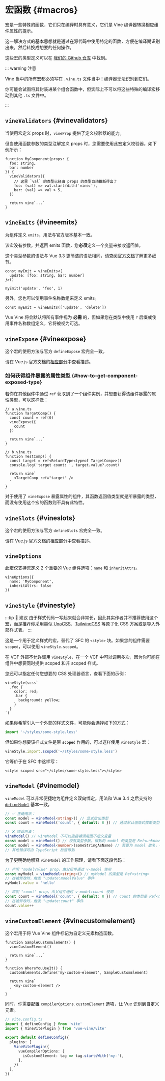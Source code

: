 # 宏函数 {#macros}

宏是一些特殊的函数，它们只在编译时具有意义，它们是 Vine 编译器转换相应组件属性的提示。

这一解决方式的基本思想就是通过在源代码中使用特定的函数，方便在编译期识别出来，然后转换成想要的任何操作。

这些宏的类型定义可以在 [我们的 Github 仓库](https://github.com/vue-vine/vue-vine/blob/main/packages/vue-vine/types/macros.d.ts) 中找到。

::: warning 注意

Vine 当中的所有宏都必须写在 `.vine.ts` 文件当中！编译器无法识别到它们。

你可能会试图将其封装进某个组合函数中，但实际上不可以将这些特殊的编译宏移动到其他 `.ts` 文件中。

:::

## `vineValidators` {#vinevalidators}

当使用宏定义 props 时，`vineProp` 提供了定义校验器的能力。

但当使用函数参数的类型注解定义 props 时，您需要使用此宏定义校验器，如下例所示：

```vue-vine
function MyComponent(props: {
  foo: string,
  bar: number
}) {
  vineValidators({
    // 这里 `val` 的类型已经由 props 的类型自动推断得出了
    foo: (val) => val.startsWith('vine:'),
    bar: (val) => val > 5,
  })

  return vine`...`
}
```

## `vineEmits` {#vineemits}

为组件定义 `emits`，用法与官方版本基本一致。

该宏没有参数，并返回 emits 函数，您**必须**定义一个变量来接收返回值。

这个类型参数的语法与 Vue 3.3 更简洁的语法相同，请查阅[官方文档](https://vuejs.org/api/sfc-script-setup.html#defineprops-defineemits)了解更多细节。

```vue-vine
const myEmit = vineEmits<{
  update: [foo: string, bar: number]
}>()

myEmit('update', 'foo', 1)
```

另外，您也可以使用事件名称数组来定义 emits。

```vue-vine
const myEmit = vineEmits(['update', 'delete'])
```

Vue Vine 将会默认将所有事件视为 **必需** 的，但如果您在类型中使用 `?` 后缀或使用事件名称数组定义，它将被视为可选。
## `vineExpose` {#vineexpose}

这个宏的使用方法与官方 `defineExpose` 宏完全一致。

请在 Vue.js 官方文档的[相应部分](https://cn.vuejs.org/api/sfc-script-setup.html#defineexpose)中查看描述。

### 如何获得组件暴露的属性类型 {#how-to-get-component-exposed-type}

若你在其他组件中通过 `ref` 获取到了一个组件实例，并想要获得该组件暴露的属性类型，可以这样做：

```vue-vine
// a.vine.ts
function TargetComp() {
  const count = ref(0)
  vineExpose({
    count
  })

  return vine`...`
}

// b.vine.ts
function TestComp() {
  const target = ref<ReturnType<typeof TargetComp>>()
  console.log('target count: ', target.value?.count)

  return vine`
    <TargetComp ref="target" />
  `
}
```

对于使用了 `vineExpose` 暴露属性的组件，其函数返回值类型就是所暴露的类型，而没有使用这个宏的函数则不具有此特性。

## `vineSlots` {#vineslots}

这个宏的使用方法与官方 `defineSlots` 宏完全一致。

请在 Vue.js 官方文档的[相应部分](https://cn.vuejs.org/api/sfc-script-setup.html#defineslots)中查看描述。

## `vineOptions`

此宏仅支持您定义 2 个重要的 Vue 组件选项：`name` 和 `inheritAttrs`。

```vue-vine
vineOptions({
  name: 'MyComponent',
  inheritAttrs: false
})
```

## `vineStyle` {#vinestyle}

:::tip 🧩 建议
由于样式代码一写起来就会非常长，因此其实作者并不推荐使用这个宏，而是推荐你采用类似 [UnoCSS](https://unocss.dev)、[TailwindCSS](https://tailwindcss.com) 等原子化 CSS 方案或是导入外部样式表。
:::

这是一个用于定义样式的宏，替代了 SFC 的 `<style>` 块。如果您的组件需要 `scoped`，可以使用 `vineStyle.scoped`。

在 VCF 外部不允许调用 `vineStyle`，在一个 VCF 中可以调用多次，因为你可能在组件中想要同时提供 scoped 和非 scoped 样式。

您还可以指定任何您想要的 CSS 处理器语言，查看下面的示例：

```vue-vine
vineStyle(scss`
  .foo {
    color: red;
    .bar {
      background: yellow;
    }
  }
`)
```

如果你希望引入一个外部的样式文件，可能你会选择如下的方式：

```ts
import '~/styles/some-style.less'
```

但如果你想要该样式文件是带 **`scoped`** 作用的，可以这样使用 `vineStyle` 宏：

```ts
vineStyle.import.scoped('~/styles/some-style.less')
```

它等价于在 SFC 中这样写：

```vue
<style scoped src="~/styles/some-style.less"></style>
```

## `vineModel` {#vinemodel}

`vineModel` 可以非常便捷地为组件定义双向绑定。用法和 Vue 3.4 之后支持的 [`defineModel`](https://cn.vuejs.org/api/sfc-script-setup.html#definemodel) 基本一致。

```ts
// ✅ 正确用法：
const model = vineModel<string>() // 显式给出类型
const count = vineModel('count', { default: 0 }) // 通过默认值隐式推断类型

// ❌ 错误用法：
vineModel() // vineModel 不可以直接裸调用而不定义变量
const model = vineModel() // 没有类型参数，得到的 model 的类型是 Ref<unknown>
const model = vineModel<number>(someStringAsName) // 若要为 model 取名，不可以使用变量而必须是字符串字面量
// 其他错误可由 TypeScript 检查得到
```

为了更明确地解释 `vineModel` 的工作原理，请看下面这段代码：

```ts
// 声明 "modelValue" prop，由父组件通过 v-model 使用
const myModel = vineModel<string>() // myModel 的类型是 Ref<string>
// 在被修改时，触发 "update:modelValue" 事件
myModel.value = 'hello'

// 声明 "count" prop，由父组件通过 v-model:count 使用
const count = vineModel('count', { default: 0 }) // count 的类型是 Ref<number>
// 在被修改时，触发 "update:count" 事件
count.value++
```

## `vineCustomElement` {#vinecustomelement}

这个宏用于将 Vue Vine 组件标记为自定义元素构造函数。

```vue-vine
function SampleCustomElement() {
  vineCustomElement()

  return vine`...`
}

function WhereYouUseIt() {
  customElements.define('my-custom-element', SampleCustomElement)

  return vine`
    <my-custom-element />
  `
}
```

同时，你需要配置 `compilerOptions.customElement` 选项，让 Vue 识别到自定义元素。

```ts
// vite.config.ts
import { defineConfig } from 'vite'
import { VineVitePlugin } from 'vue-vine/vite'

export default defineConfig({
  plugins: [
    VineVitePlugin({
      vueCompilerOptions: {
        isCustomElement: tag => tag.startsWith('my-'),
      },
    })
  ],
})
```
